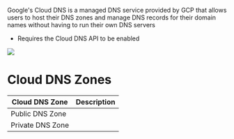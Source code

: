 Google's Cloud DNS is a managed DNS service provided by GCP that allows users to host their DNS zones and manage DNS records for their domain names without having to run their own DNS servers

* Requires the Cloud DNS API to be enabled

![](https://github.com/JonmarCorpuz/SecondBrain/blob/main/Assets/Whitespace.png)

# Cloud DNS Zones

| Cloud DNS Zone | Description |
| --- | --- |
| Public DNS Zone | |
| Private DNS Zone | |
